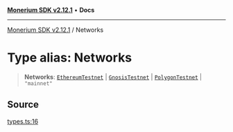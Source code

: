 [**Monerium SDK v2.12.1**](../README.md) • **Docs**

---

[Monerium SDK v2.12.1](../README.md) / Networks

# Type alias: Networks

> **Networks**: [`EthereumTestnet`](EthereumTestnet.md) \| [`GnosisTestnet`](GnosisTestnet.md) \| [`PolygonTestnet`](PolygonTestnet.md) \| `"mainnet"`

## Source

[types.ts:16](https://github.com/monerium/js-monorepo/blob/95da1ee68c22ee2a6c87ac928b307c8f3825242a/packages/sdk/src/types.ts#L16)
